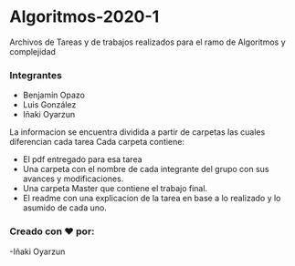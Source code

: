 # Algoritmos-2020-1
Archivos de Tareas y de trabajos realizados para el ramo de Algoritmos y complejidad  

### Integrantes
 - Benjamin Opazo
 - Luis González
 - Iñaki Oyarzun

La informacion se encuentra dividida a partir de carpetas las cuales diferencian cada tarea
Cada carpeta contiene:
- El pdf entregado para esa tarea
- Una carpeta con el nombre de cada integrante del grupo con sus avances y modificaciones.
- Una carpeta Master que contiene el trabajo final.
- El readme con una explicacion de la tarea en base a lo realizado y lo asumido de cada uno.

### Creado con ❤ por:
-Iñaki Oyarzun
